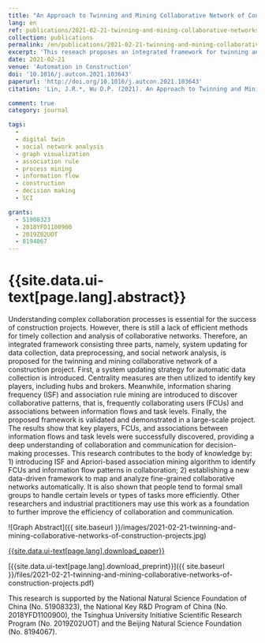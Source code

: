 ```yaml
---
title: "An Approach to Twinning and Mining Collaborative Network of Construction Projects"
lang: en
ref: publications/2021-02-21-twinning-and-mining-collaborative-networks-of-construction-projects
collection: publications
permalink: /en/publications/2021-02-21-twinning-and-mining-collaborative-networks-of-construction-projects
excerpt: 'This reseach proposes an integrated framework for twinning and mining of collaborative networks, hidden patterns such as key players, frequently collaborating users, information flow patterns could be identified, thereby improving efficiency of collaboration and communication'
date: 2021-02-21
venue: 'Automation in Construction'
doi: '10.1016/j.autcon.2021.103643'
paperurl: 'http://doi.org/10.1016/j.autcon.2021.103643'
citation: 'Lin, J.R.*, Wu D.P. (2021). An Approach to Twinning and Mining Collaborative Network of Construction Projects. <i>Automation in Construction</i>, 125, 103643. doi: 10.1016/j.autcon.2021.103643'

comment: true
category: journal

tags: 
  - 
  - digital twin
  - social network analysis
  - graph visualization
  - association rule
  - process mining
  - information flow
  - construction
  - decision making
  - SCI

grants:
  - 51908323
  - 2018YFD1100900
  - 2019Z02UOT
  - 8194067
---
```



{{site.data.ui-text[page.lang].abstract}}
====

Understanding complex collaboration processes is essential for the success of construction projects. However, there is still a lack of efficient methods for timely collection and analysis of collaborative networks. Therefore, an integrated framework consisting three parts, namely, system updating for data collection, data preprocessing, and social network analysis, is proposed for the twinning and mining collaborative network of a construction project. First, a system updating strategy for automatic data collection is introduced. Centrality measures are then utilized to identify key players, including hubs and brokers. Meanwhile, information sharing frequency (ISF) and association rule mining are introduced to discover collaborative patterns, that is, frequently collaborating users (FCUs) and associations between information flows and task levels. Finally, the proposed framework is validated and demonstrated in a large-scale project. The results show that key players, FCUs, and associations between information flows and task levels were successfully discovered, providing a deep understanding of collaboration and communication for decision-making processes. This research contributes to the body of knowledge by: 1) introducing ISF and Apriori-based association mining algorithm to identify FCUs and information flow patterns in collaboration; 2) establishing a new data-driven framework to map and analyze fine-grained collaborative networks automatically. It is also shown that people tend to formal small groups to handle certain levels or types of tasks more efficiently. Other researchers and industrial practitioners may use this work as a foundation to further improve the efficiency of collaboration and communication.

![Graph Abstract]({{ site.baseurl }}/images/2021-02-21-twinning-and-mining-collaborative-networks-of-construction-projects.jpg)

[{{site.data.ui-text[page.lang].download_paper}}]({{page.paperurl}})

[{{site.data.ui-text[page.lang].download_preprint}}]({{ site.baseurl }}/files/2021-02-21-twinning-and-mining-collaborative-networks-of-construction-projects.pdf)

This research is supported by the National Natural Science Foundation of China (No. 51908323), the National Key R&D Program of China (No. 2018YFD1100900), the Tsinghua University Initiative Scientific Research Program (No. 2019Z02UOT) and the Beijing Natural Science Foundation (No. 8194067).



